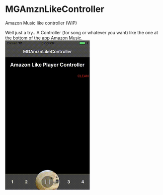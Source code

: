 # MGAmznLikeController
Amazon Music like controller (WiP)

Well just a try.. A Controller (for song or whatever you want) like the one at the bottom of the app Amazon Music.
![Alt Text](https://github.com/MarkWarriors/MGAmznLikeController/blob/master/appvideo.gif)
